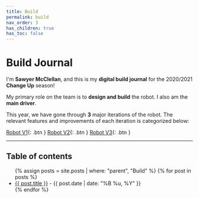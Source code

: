 ```yaml
---
title: Build
permalink: build
nav_order: 3
has_children: true
has_toc: false
---
```


# Build Journal

I'm **Sawyer McClellan**, and this is my **digital build journal** for the
2020/2021 **Change Up** season!

My primary role on the team is to **design and build** the robot. I also am the
**main driver**.

This year, we have gone through **3** major iterations of the robot. The
relevant features and improvements of each iteration is categorized below:

[Robot V1]({{site.url}}/build/v1){: .btn } [Robot V2]({{site.url}}/build/v2){:
.btn } [Robot V3]({{site.url}}/build/v3){: .btn }

---

<h2 class="text-delta">Table of contents</h2>

<ul id="markdown-toc">
	{% assign posts = site.posts | where: "parent", "Build" %}
	{% for post in posts %}
	<li>
		<a href="{{ post.url | absolute_url }}">{{ post.title }}</a> 
		- {{ post.date | date: "%B %u, %Y" }}
	</li>
	{% endfor %}
</ul>
